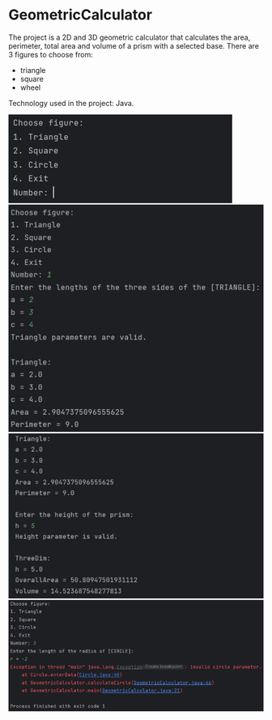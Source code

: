 # GeometricCalculator
The project is a 2D and 3D geometric calculator that calculates the area, perimeter, total area and volume of a prism with a selected base. There are 3 figures to choose from:

- triangle
- square
- wheel

Technology used in the project: Java.

![1](https://github.com/karoldziadkowiec/GeometricCalculator/blob/master/photos/1.png)
![2](https://github.com/karoldziadkowiec/GeometricCalculator/blob/master/photos/2.png)
![3](https://github.com/karoldziadkowiec/GeometricCalculator/blob/master/photos/3.png)
![4](https://github.com/karoldziadkowiec/GeometricCalculator/blob/master/photos/4.png)
